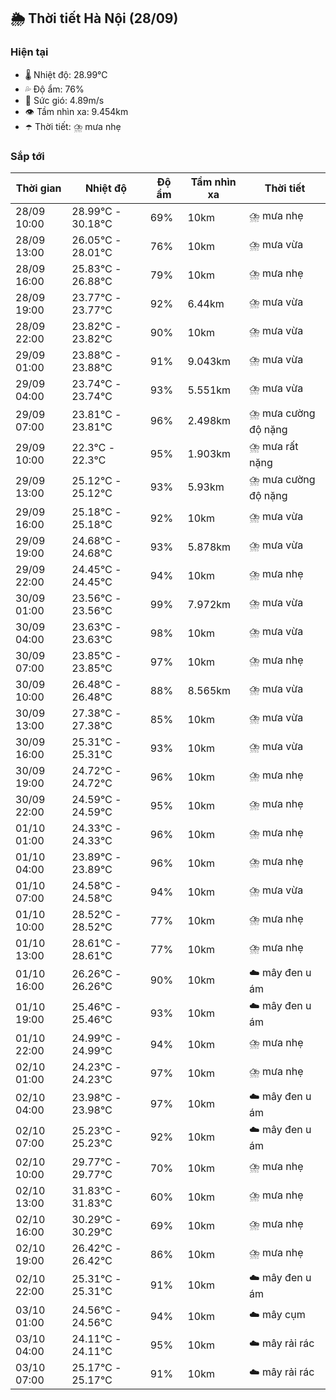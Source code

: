 ## 🌦️ Thời tiết Hà Nội (28/09)

### Hiện tại

- 🌡️ Nhiệt độ: 28.99℃
- 💦 Độ ẩm: 76%
- 💨 Sức gió: 4.89m/s
- 👁️ Tầm nhìn xa: 9.454km
- ☂️ Thời tiết: ⛈️ mưa nhẹ

### Sắp tới

| Thời gian | Nhiệt độ | Độ ẩm | Tầm nhìn xa | Thời tiết |
| --- | --- | --- | --- | --- |
| 28/09 10:00 | 28.99℃ - 30.18℃ | 69% | 10km | ⛈️ mưa nhẹ |
| 28/09 13:00 | 26.05℃ - 28.01℃ | 76% | 10km | ⛈️ mưa vừa |
| 28/09 16:00 | 25.83℃ - 26.88℃ | 79% | 10km | ⛈️ mưa nhẹ |
| 28/09 19:00 | 23.77℃ - 23.77℃ | 92% | 6.44km | ⛈️ mưa vừa |
| 28/09 22:00 | 23.82℃ - 23.82℃ | 90% | 10km | ⛈️ mưa vừa |
| 29/09 01:00 | 23.88℃ - 23.88℃ | 91% | 9.043km | ⛈️ mưa vừa |
| 29/09 04:00 | 23.74℃ - 23.74℃ | 93% | 5.551km | ⛈️ mưa vừa |
| 29/09 07:00 | 23.81℃ - 23.81℃ | 96% | 2.498km | ⛈️ mưa cường độ nặng |
| 29/09 10:00 | 22.3℃ - 22.3℃ | 95% | 1.903km | ⛈️ mưa rất nặng |
| 29/09 13:00 | 25.12℃ - 25.12℃ | 93% | 5.93km | ⛈️ mưa cường độ nặng |
| 29/09 16:00 | 25.18℃ - 25.18℃ | 92% | 10km | ⛈️ mưa vừa |
| 29/09 19:00 | 24.68℃ - 24.68℃ | 93% | 5.878km | ⛈️ mưa vừa |
| 29/09 22:00 | 24.45℃ - 24.45℃ | 94% | 10km | ⛈️ mưa nhẹ |
| 30/09 01:00 | 23.56℃ - 23.56℃ | 99% | 7.972km | ⛈️ mưa vừa |
| 30/09 04:00 | 23.63℃ - 23.63℃ | 98% | 10km | ⛈️ mưa vừa |
| 30/09 07:00 | 23.85℃ - 23.85℃ | 97% | 10km | ⛈️ mưa nhẹ |
| 30/09 10:00 | 26.48℃ - 26.48℃ | 88% | 8.565km | ⛈️ mưa vừa |
| 30/09 13:00 | 27.38℃ - 27.38℃ | 85% | 10km | ⛈️ mưa vừa |
| 30/09 16:00 | 25.31℃ - 25.31℃ | 93% | 10km | ⛈️ mưa vừa |
| 30/09 19:00 | 24.72℃ - 24.72℃ | 96% | 10km | ⛈️ mưa nhẹ |
| 30/09 22:00 | 24.59℃ - 24.59℃ | 95% | 10km | ⛈️ mưa nhẹ |
| 01/10 01:00 | 24.33℃ - 24.33℃ | 96% | 10km | ⛈️ mưa nhẹ |
| 01/10 04:00 | 23.89℃ - 23.89℃ | 96% | 10km | ⛈️ mưa nhẹ |
| 01/10 07:00 | 24.58℃ - 24.58℃ | 94% | 10km | ⛈️ mưa vừa |
| 01/10 10:00 | 28.52℃ - 28.52℃ | 77% | 10km | ⛈️ mưa nhẹ |
| 01/10 13:00 | 28.61℃ - 28.61℃ | 77% | 10km | ⛈️ mưa nhẹ |
| 01/10 16:00 | 26.26℃ - 26.26℃ | 90% | 10km | ☁️ mây đen u ám |
| 01/10 19:00 | 25.46℃ - 25.46℃ | 93% | 10km | ☁️ mây đen u ám |
| 01/10 22:00 | 24.99℃ - 24.99℃ | 94% | 10km | ⛈️ mưa nhẹ |
| 02/10 01:00 | 24.23℃ - 24.23℃ | 97% | 10km | ⛈️ mưa nhẹ |
| 02/10 04:00 | 23.98℃ - 23.98℃ | 97% | 10km | ☁️ mây đen u ám |
| 02/10 07:00 | 25.23℃ - 25.23℃ | 92% | 10km | ☁️ mây đen u ám |
| 02/10 10:00 | 29.77℃ - 29.77℃ | 70% | 10km | ⛈️ mưa nhẹ |
| 02/10 13:00 | 31.83℃ - 31.83℃ | 60% | 10km | ⛈️ mưa nhẹ |
| 02/10 16:00 | 30.29℃ - 30.29℃ | 69% | 10km | ⛈️ mưa nhẹ |
| 02/10 19:00 | 26.42℃ - 26.42℃ | 86% | 10km | ⛈️ mưa nhẹ |
| 02/10 22:00 | 25.31℃ - 25.31℃ | 91% | 10km | ☁️ mây đen u ám |
| 03/10 01:00 | 24.56℃ - 24.56℃ | 94% | 10km | ☁️ mây cụm |
| 03/10 04:00 | 24.11℃ - 24.11℃ | 95% | 10km | ☁️ mây rải rác |
| 03/10 07:00 | 25.17℃ - 25.17℃ | 91% | 10km | ☁️ mây rải rác |
